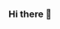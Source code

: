 ### Hi there 👋

<!--
**abbumillion/abbumillion** is a ✨ _special_ ✨ repository because its `README.md` (this file) appears on your GitHub profile.

Here are some ideas to get you started:

###- 🔭 I’m currently working on ... javafx and kotlin
###- 🌱 I’m currently learning ...flutter
###- 👯 I’m looking to collaborate on ...
###- 🤔 I’m looking for help with ...app dev
###- 💬 Ask me about ... java and oop
###- 📫 How to reach me: ...sharbemillion599@gmail.com/+251923683988
- 😄 Pronouns: ...
- ⚡ Fun fact: ...
-->
